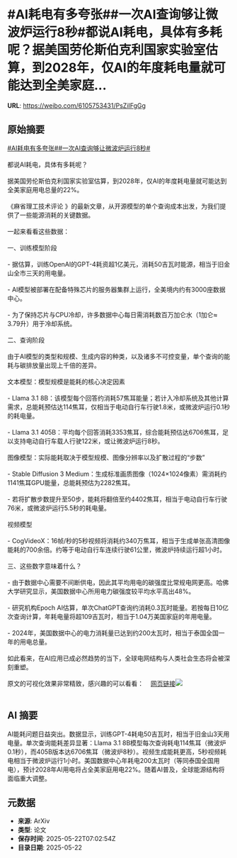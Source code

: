 # #AI耗电有多夸张##一次AI查询够让微波炉运行8秒#都说AI耗电，具体有多耗呢？据美国劳伦斯伯克利国家实验室估算，到2028年，仅AI的年度耗电量就可能达到全美家庭...

**URL**: https://weibo.com/6105753431/PsZiIFgGg

## 原始摘要

<a href="https://m.weibo.cn/search?containerid=231522type%3D1%26t%3D10%26q%3D%23AI%E8%80%97%E7%94%B5%E6%9C%89%E5%A4%9A%E5%A4%B8%E5%BC%A0%23&amp;extparam=%23AI%E8%80%97%E7%94%B5%E6%9C%89%E5%A4%9A%E5%A4%B8%E5%BC%A0%23" data-hide=""><span class="surl-text">#AI耗电有多夸张#</span></a><a href="https://m.weibo.cn/search?containerid=231522type%3D1%26t%3D10%26q%3D%23%E4%B8%80%E6%AC%A1AI%E6%9F%A5%E8%AF%A2%E5%A4%9F%E8%AE%A9%E5%BE%AE%E6%B3%A2%E7%82%89%E8%BF%90%E8%A1%8C8%E7%A7%92%23&amp;extparam=%23%E4%B8%80%E6%AC%A1AI%E6%9F%A5%E8%AF%A2%E5%A4%9F%E8%AE%A9%E5%BE%AE%E6%B3%A2%E7%82%89%E8%BF%90%E8%A1%8C8%E7%A7%92%23" data-hide=""><span class="surl-text">#一次AI查询够让微波炉运行8秒#</span></a><br><br>都说AI耗电，具体有多耗呢？<br><br>据美国劳伦斯伯克利国家实验室估算，到2028年，仅AI的年度耗电量就可能达到全美家庭用电总量的22%。<br><br>《麻省理工技术评论 》的最新文章，从开源模型的单个查询成本出发，为我们提供了一些能源消耗的关键数据。<br><br>一起来看看这些数据：<br><br>一、训练模型阶段<br><br>- 据估算，训练OpenAI的GPT-4耗资超1亿美元，消耗50吉瓦时能源，相当于旧金山全市三天的用电量。<br><br>- AI模型被部署在配备特殊芯片的服务器集群上运行，全美境内约有3000座数据中心。<br><br>- 为了保持芯片与CPU冷却，许多数据中心每日需消耗数百万加仑水（1加仑≈ 3.79升）用于冷却系统。<br><br>二、查询阶段<br><br>由于AI模型的类型和规模、生成内容的种类，以及诸多不可控变量，单个查询的能耗与碳排放量出现上千倍的差异。<br><br>文本模型：模型规模是能耗的核心决定因素<br><br>- Llama 3.1 8B：该模型每个回答约消耗57焦耳能量；若计入冷却系统及其他计算需求，总能耗预估达114焦耳，仅相当于电动自行车行驶1.8米，或微波炉运行0.1秒的耗电量。<br><br>- Llama 3.1 405B：平均每个回答消耗3353焦耳，综合能耗预估达6706焦耳，足以支持电动自行车载人行驶122米，或让微波炉运行8秒。<br><br>图像模型：实际能耗取决于模型规模、图像分辨率以及扩散过程的“步数”<br><br>- Stable Diffusion 3 Medium：生成标准画质图像（1024×1024像素）需消耗约1141焦耳GPU能量，总能耗预估为2282焦耳。<br><br>- 若将扩散步数提升至50步，能耗将翻倍至约4402焦耳，相当于电动自行车行驶76米，或微波炉运行5.5秒的耗电量。<br><br>视频模型<br><br>- CogVideoX：16帧/秒的5秒视频将消耗约340万焦耳，相当于生成单张高清图像能耗的700余倍。约等于电动自行车连续行驶61公里，微波炉持续运行超1小时。<br><br>三、这些数字意味着什么？<br><br>- 由于数据中心需要不间断供电，因此其平均用电的碳强度比常规电网更高。哈佛大学研究显示，美国数据中心所用电力碳强度较平均水平高出48%。<br><br>- 研究机构Epoch AI估算，单次ChatGPT查询约消耗0.3瓦时能量。若按每日10亿次查询计算，年耗电量将超109吉瓦时，相当于1.04万美国家庭的年用电量。<br><br>- 2024年，美国数据中心的电力消耗量已达到约200太瓦时，相当于泰国全国一年的用电总量。<br><br>如此看来，在AI应用已成必然趋势的当下，全球电网结构与人类社会生态将会被深刻重塑。<br><br>原文的可视化效果非常精致，感兴趣的可以看看：<a href="https://weibo.cn/sinaurl?u=https%3A%2F%2Fwww.technologyreview.com%2F2025%2F05%2F20%2F1116327%2Fai-energy-usage-climate-footprint-big-tech%2F" data-hide=""><span class="url-icon"><img style="width: 1rem;height: 1rem" src="https://h5.sinaimg.cn/upload/2015/09/25/3/timeline_card_small_web_default.png" referrerpolicy="no-referrer"></span><span class="surl-text">网页链接</span></a><img style="" src="https://tvax3.sinaimg.cn/large/006Fd7o3gy1i1o6p9ai3uj30zk0gadoz.jpg" referrerpolicy="no-referrer"><br><br>

## AI 摘要

AI能耗问题日益突出。数据显示，训练GPT-4耗电50吉瓦时，相当于旧金山3天用电量。单次查询能耗差异显著：Llama 3.1 8B模型每次查询耗电114焦耳（微波炉0.1秒），而405B版本达6706焦耳（微波炉8秒）。视频生成能耗更高，5秒视频耗电相当于微波炉运行1小时。美国数据中心年耗电200太瓦时（等同泰国全国用电），预计2028年AI用电将占全美家庭用电22%。随着AI普及，全球能源结构将面临重大调整。

## 元数据

- **来源**: ArXiv
- **类型**: 论文
- **保存时间**: 2025-05-22T07:02:54Z
- **目录日期**: 2025-05-22
